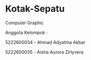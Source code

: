 # Kotak-Sepatu
Computer Graphic

Anggota Kelompok : 

5222600034 - Ahmad Adyatma Akbar 

5222600035 - Aisha Aurora Zirlyvera
